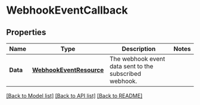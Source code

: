 # WebhookEventCallback

## Properties

Name | Type | Description | Notes
------------ | ------------- | ------------- | -------------
**Data** | [**WebhookEventResource**](WebhookEventResource.md) | The webhook event data sent to the subscribed webhook.  | 

[[Back to Model list]](../README.md#documentation-for-models) [[Back to API list]](../README.md#documentation-for-api-endpoints) [[Back to README]](../README.md)


